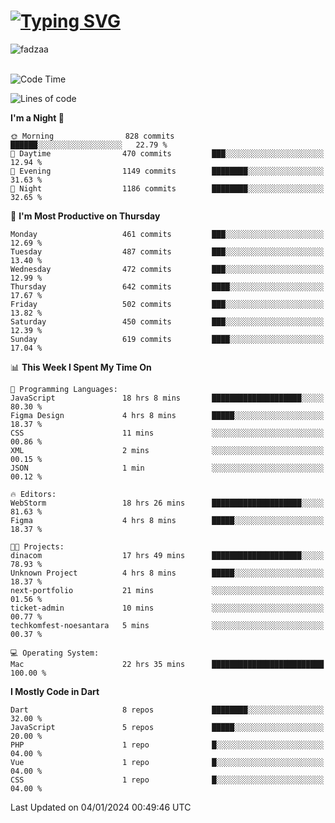 
<h1 align="left"><a href="https://git.io/typing-svg"><img src="https://readme-typing-svg.demolab.com?font=Fira+Code&pause=1000&color=F7F7F7&random=false&width=600&lines=Hi+%F0%9F%91%8B%2C+I'm+Fattah+Anggit+Al+Dzakwan;Junior+Software+Developer+from+SMK+Raden+Umar+Said" alt="Typing SVG" /></a></h1>


<div align="left" display="flex"> 
  <img src="https://komarev.com/ghpvc/?username=fadzaa&label=Profile%20views&color=0e75b6&style=flat" alt="fadzaa" /> 
</div>

<br/>

<!--START_SECTION:waka-->
![Code Time](http://img.shields.io/badge/Code%20Time-235%20hrs%207%20mins-blue)

![Lines of code](https://img.shields.io/badge/From%20Hello%20World%20I%27ve%20Written-556.4%20thousand%20lines%20of%20code-blue)

**I'm a Night 🦉** 

```text
🌞 Morning                828 commits         ██████░░░░░░░░░░░░░░░░░░░   22.79 % 
🌆 Daytime                470 commits         ███░░░░░░░░░░░░░░░░░░░░░░   12.94 % 
🌃 Evening                1149 commits        ████████░░░░░░░░░░░░░░░░░   31.63 % 
🌙 Night                  1186 commits        ████████░░░░░░░░░░░░░░░░░   32.65 % 
```
📅 **I'm Most Productive on Thursday** 

```text
Monday                   461 commits         ███░░░░░░░░░░░░░░░░░░░░░░   12.69 % 
Tuesday                  487 commits         ███░░░░░░░░░░░░░░░░░░░░░░   13.40 % 
Wednesday                472 commits         ███░░░░░░░░░░░░░░░░░░░░░░   12.99 % 
Thursday                 642 commits         ████░░░░░░░░░░░░░░░░░░░░░   17.67 % 
Friday                   502 commits         ███░░░░░░░░░░░░░░░░░░░░░░   13.82 % 
Saturday                 450 commits         ███░░░░░░░░░░░░░░░░░░░░░░   12.39 % 
Sunday                   619 commits         ████░░░░░░░░░░░░░░░░░░░░░   17.04 % 
```


📊 **This Week I Spent My Time On** 

```text
💬 Programming Languages: 
JavaScript               18 hrs 8 mins       ████████████████████░░░░░   80.30 % 
Figma Design             4 hrs 8 mins        █████░░░░░░░░░░░░░░░░░░░░   18.37 % 
CSS                      11 mins             ░░░░░░░░░░░░░░░░░░░░░░░░░   00.86 % 
XML                      2 mins              ░░░░░░░░░░░░░░░░░░░░░░░░░   00.15 % 
JSON                     1 min               ░░░░░░░░░░░░░░░░░░░░░░░░░   00.12 % 

🔥 Editors: 
WebStorm                 18 hrs 26 mins      ████████████████████░░░░░   81.63 % 
Figma                    4 hrs 8 mins        █████░░░░░░░░░░░░░░░░░░░░   18.37 % 

🐱‍💻 Projects: 
dinacom                  17 hrs 49 mins      ████████████████████░░░░░   78.93 % 
Unknown Project          4 hrs 8 mins        █████░░░░░░░░░░░░░░░░░░░░   18.37 % 
next-portfolio           21 mins             ░░░░░░░░░░░░░░░░░░░░░░░░░   01.56 % 
ticket-admin             10 mins             ░░░░░░░░░░░░░░░░░░░░░░░░░   00.77 % 
techkomfest-noesantara   5 mins              ░░░░░░░░░░░░░░░░░░░░░░░░░   00.37 % 

💻 Operating System: 
Mac                      22 hrs 35 mins      █████████████████████████   100.00 % 
```

**I Mostly Code in Dart** 

```text
Dart                     8 repos             ████████░░░░░░░░░░░░░░░░░   32.00 % 
JavaScript               5 repos             █████░░░░░░░░░░░░░░░░░░░░   20.00 % 
PHP                      1 repo              █░░░░░░░░░░░░░░░░░░░░░░░░   04.00 % 
Vue                      1 repo              █░░░░░░░░░░░░░░░░░░░░░░░░   04.00 % 
CSS                      1 repo              █░░░░░░░░░░░░░░░░░░░░░░░░   04.00 % 
```




 Last Updated on 04/01/2024 00:49:46 UTC
<!--END_SECTION:waka-->
